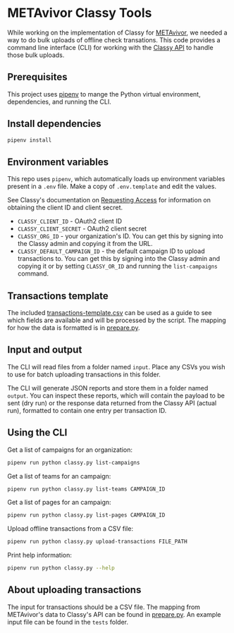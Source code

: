 # METAvivor Classy Tools

While working on the implementation of Classy for [METAvivor](https://www.metavivor.org), we needed a way to do bulk uploads of offline check transations. This code provides a command line interface (CLI) for working with the [Classy API](https://developers.classy.org/api-docs/v2/index.html) to handle those bulk uploads.

## Prerequisites

This project uses [pipenv](https://pipenv.pypa.io/) to mange the Python virtual environment, dependencies, and running the CLI.

## Install dependencies

```sh
pipenv install
```

## Environment variables

This repo uses `pipenv`, which automatically loads up environment variables present in a `.env` file. Make a copy of `.env.template` and edit the values.

See Classy's documentation on [Requesting Access](https://developers.classy.org/overview/request-access) for information on obtaining the client ID and client secret.

- `CLASSY_CLIENT_ID` - OAuth2 client ID
- `CLASSY_CLIENT_SECRET` - OAuth2 client secret
- `CLASSY_ORG_ID` - your organization's ID. You can get this by signing into the Classy admin and copying it from the URL.
- `CLASSY_DEFAULT_CAMPAIGN_ID` - the default campaign ID to upload transactions to. You can get this by signing into the Classy admin and copying it or by setting `CLASSY_OR_ID` and running the `list-campaigns` command.

## Transactions template

The included [transactions-template.csv](transactions-template.csv) can be used as a guide to see which fields are available and will be processed by the script. The mapping for how the data is formatted is in [prepare.py](prepare.py).

## Input and output

The CLI will read files from a folder named `input`. Place any CSVs you wish to use for batch uploading transactions in this folder.

The CLI will generate JSON reports and store them in a folder named `output`. You can inspect these reports, which will contain the payload to be sent (dry run) or the response data returned from the Classy API (actual run), formatted to contain one entry per transaction ID.

## Using the CLI

Get a list of campaigns for an organization:

```sh
pipenv run python classy.py list-campaigns
```

Get a list of teams for an campaign:

```sh
pipenv run python classy.py list-teams CAMPAIGN_ID
```

Get a list of pages for an campaign:

```sh
pipenv run python classy.py list-pages CAMPAIGN_ID
```

Upload offline transactions from a CSV file:

```sh
pipenv run python classy.py upload-transactions FILE_PATH
```

Print help information:

```sh
pipenv run python classy.py --help
```

## About uploading transactions

The input for transactions should be a CSV file. The mapping from METAvivor's data to Classy's API can be found in [prepare.py](prepare.py). An example input file can be found in the `tests` folder.
